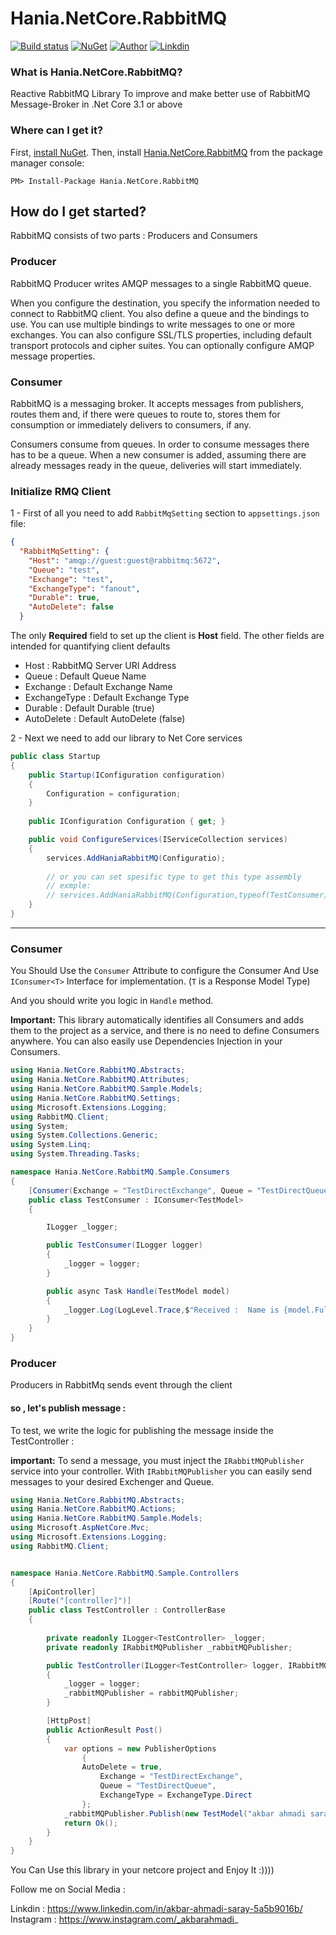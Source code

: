 # Hania.NetCore.RabbitMQ

[![Build status](https://ci.appveyor.com/api/projects/status/q261l3sbokafmx1o/branch/master?svg=true)](https://www.nuget.org/packages/Hania.AutoIncluder/)
[![NuGet](http://img.shields.io/nuget/v/Hania.NetCore.RabbitMQ.svg)](https://www.nuget.org/packages/Hania.NetCore.RabbitMQ/)
[![Author](https://img.shields.io/badge/Author-Akbar%20Ahmadi%20Saray-brightgreen.svg)](https://www.nuget.org/packages/Hania.NetCore.RabbitMQ/)
[![Linkdin](https://img.shields.io/badge/Linkdin-Akbar%20Ahmadi%20Saray-orange.svg)](https://www.linkedin.com/in/akbar-ahmadi-saray-5a5b9016b/)


### What is Hania.NetCore.RabbitMQ?

Reactive RabbitMQ Library To improve and make better use of RabbitMQ Message-Broker in .Net Core 3.1 or above

### Where can I get it?

First, [install NuGet](http://docs.nuget.org/docs/start-here/installing-nuget). Then, install [Hania.NetCore.RabbitMQ](https://www.nuget.org/packages/Hania.NetCore.RabbitMQ/) from the package manager console:

```
PM> Install-Package Hania.NetCore.RabbitMQ
```


## How do I get started?
RabbitMQ consists of two parts : Producers and Consumers
### Producer
RabbitMQ Producer writes AMQP messages to a single RabbitMQ queue.

When you configure the destination, you specify the information needed to connect to RabbitMQ client. You also define a queue and the bindings to use. You can use multiple bindings to write messages to one or more exchanges. You can also configure SSL/TLS properties, including default transport protocols and cipher suites. You can optionally configure AMQP message properties.

### Consumer
RabbitMQ is a messaging broker. It accepts messages from publishers, routes them and, if there were queues to route to, stores them for consumption or immediately delivers to consumers, if any.

Consumers consume from queues. In order to consume messages there has to be a queue. When a new consumer is added, assuming there are already messages ready in the queue, deliveries will start immediately.

### Initialize RMQ Client
1 - First of all you need to add `RabbitMqSetting` section to `appsettings.json` file:

```json
{
  "RabbitMqSetting": {
    "Host": "amqp://guest:guest@rabbitmq:5672",
    "Queue": "test",
    "Exchange": "test",
    "ExchangeType": "fanout",
    "Durable": true,
    "AutoDelete": false
  }
```
The only **Required** field to set up the client is **Host** field. The other fields are intended for quantifying client defaults

- Host : RabbitMQ Server URI Address
- Queue : Default Queue Name
- Exchange : Default Exchange Name
- ExchangeType :  Default Exchange Type
- Durable : Default Durable (true)
- AutoDelete : Default AutoDelete (false)



2 - Next we need to add our library to Net Core services
```csharp
public class Startup
{
    public Startup(IConfiguration configuration)
    {
        Configuration = configuration;
    }
        
    public IConfiguration Configuration { get; }

    public void ConfigureServices(IServiceCollection services)
    {
        services.AddHaniaRabbitMQ(Configuratio);
        
        // or you can set spesific type to get this type assembly
        // exmple: 
        // services.AddHaniaRabbitMQ(Configuration,typeof(TestConsumer));
    }
}
```

------------

### Consumer
You Should Use the `Consumer` Attribute to configure the Consumer
And Use `IConsumer<T>` Interface for implementation. (`T` is a Response Model Type)

And you should write you logic in `Handle` method.

**Important:**
This library automatically identifies all Consumers and adds them to the project as a service, and there is no need to define Consumers anywhere. You can also easily use Dependencies Injection in your Consumers. 

```csharp
using Hania.NetCore.RabbitMQ.Abstracts;
using Hania.NetCore.RabbitMQ.Attributes;
using Hania.NetCore.RabbitMQ.Sample.Models;
using Hania.NetCore.RabbitMQ.Settings;
using Microsoft.Extensions.Logging;
using RabbitMQ.Client;
using System;
using System.Collections.Generic;
using System.Linq;
using System.Threading.Tasks;

namespace Hania.NetCore.RabbitMQ.Sample.Consumers
{
    [Consumer(Exchange = "TestDirectExchange", Queue = "TestDirectQueue", ExchangeType = ExchangeType.Direct ,AutoDelete =true)]
    public class TestConsumer : IConsumer<TestModel>
    {

        ILogger _logger;

        public TestConsumer(ILogger logger)
        {
            _logger = logger;
        }

        public async Task Handle(TestModel model)
        {
            _logger.Log(LogLevel.Trace,$"Received :  Name is {model.FullName}");
        }
    }
}


```

### Producer
Producers in RabbitMq sends event through the  client
#### so , let's publish message :
To test, we write the logic for publishing the message inside the TestController :

**important:**
To send a message, you must inject the `IRabbitMQPublisher` service into your controller.
With `IRabbitMQPublisher` you can easily send messages to your desired Exchenger and Queue. 

```csharp
using Hania.NetCore.RabbitMQ.Abstracts;
using Hania.NetCore.RabbitMQ.Actions;
using Hania.NetCore.RabbitMQ.Sample.Models;
using Microsoft.AspNetCore.Mvc;
using Microsoft.Extensions.Logging;
using RabbitMQ.Client;


namespace Hania.NetCore.RabbitMQ.Sample.Controllers
{
    [ApiController]
    [Route("[controller]")]
    public class TestController : ControllerBase
    {
      
        private readonly ILogger<TestController> _logger;
        private readonly IRabbitMQPublisher _rabbitMQPublisher;

        public TestController(ILogger<TestController> logger, IRabbitMQPublisher rabbitMQPublisher)
        {
            _logger = logger;
            _rabbitMQPublisher = rabbitMQPublisher;
        }

        [HttpPost]
        public ActionResult Post()
        {
            var options = new PublisherOptions
                {
                AutoDelete = true,
                    Exchange = "TestDirectExchange",
                    Queue = "TestDirectQueue",
                    ExchangeType = ExchangeType.Direct
                };
            _rabbitMQPublisher.Publish(new TestModel("akbar ahmadi saray"),options);
            return Ok();
        }
    }
}

```


You Can Use this library in your netcore project and
Enjoy It :))))

Follow me on Social Media : 

Linkdin : https://www.linkedin.com/in/akbar-ahmadi-saray-5a5b9016b/
Instagram : https://www.instagram.com/_akbarahmadi_


